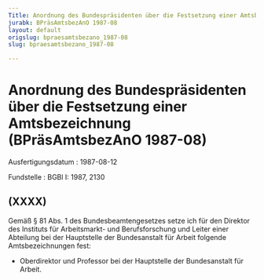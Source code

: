 ```yaml
---
Title: Anordnung des Bundespräsidenten über die Festsetzung einer Amtsbezeichnung
jurabk: BPräsAmtsbezAnO 1987-08
layout: default
origslug: bpraesamtsbezano_1987-08
slug: bpraesamtsbezano_1987-08

---
```


# Anordnung des Bundespräsidenten über die Festsetzung einer Amtsbezeichnung (BPräsAmtsbezAnO 1987-08)

Ausfertigungsdatum
:   1987-08-12

Fundstelle
:   BGBl I: 1987, 2130



## (XXXX)

Gemäß § 81 Abs. 1 des Bundesbeamtengesetzes setze ich für den Direktor
des Instituts für Arbeitsmarkt- und Berufsforschung und Leiter einer
Abteilung bei der Hauptstelle der Bundesanstalt für Arbeit folgende
Amtsbezeichnungen fest:

*   Oberdirektor und Professor bei der Hauptstelle der Bundesanstalt für
    Arbeit.




